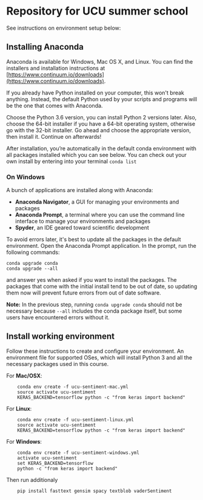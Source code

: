 # Repository for UCU summer school

See instructions on environment setup below:

## Installing Anaconda

Anaconda is available for Windows, Mac OS X, and Linux. You can find the installers and installation instructions at [https://www.continuum.io/downloads](https://www.continuum.io/downloads).

If you already have Python installed on your computer, this won't break anything. Instead, the default Python used by your scripts and programs will be the one that comes with Anaconda.

Choose the Python 3.6 version, you can install Python 2 versions later. Also, choose the 64-bit installer if you have a 64-bit operating system, otherwise go with the 32-bit installer. Go ahead and choose the appropriate version, then install it. Continue on afterwards!

After installation, you’re automatically in the default conda environment with all packages installed which you can see below. You can check out your own install by entering into your terminal  `conda list`

### On Windows
A bunch of applications are installed along with Anaconda:

- **Anaconda Navigator**, a GUI for managing your environments and packages
- **Anaconda Prompt**, a terminal where you can use the command line interface to manage your environments and packages
- **Spyder**, an IDE geared toward scientific development

To avoid errors later, it's best to update all the packages in the default environment. Open the Anaconda Prompt application. In the prompt, run the following commands:
```
conda upgrade conda
conda upgrade --all
```

and answer yes when asked if you want to install the packages. The packages that come with the initial install tend to be out of date, so updating them now will prevent future errors from out of date software.

**Note:** In the previous step, running ```conda upgrade conda``` should not be necessary because ```--all``` includes the conda package itself, but some users have encountered errors without it.


## Install working environment

Follow these instructions to create and configure your environment. An environment file for supported OSes, which will install Python 3 and all the necessary packages used in this course.

For __Mac/OSX__:
	
	
		conda env create -f ucu-sentiment-mac.yml
		source activate ucu-sentiment
		KERAS_BACKEND=tensorflow python -c "from keras import backend"
	

For __Linux__:

	
		conda env create -f ucu-sentiment-linux.yml
		source activate ucu-sentiment
		KERAS_BACKEND=tensorflow python -c "from keras import backend"
	

For __Windows__:

	
		conda env create -f ucu-sentiment-windows.yml
		activate ucu-sentiment
		set KERAS_BACKEND=tensorflow
		python -c "from keras import backend"

Then run additionaly
		
		pip install fasttext gensim spacy textblob vaderSentiment